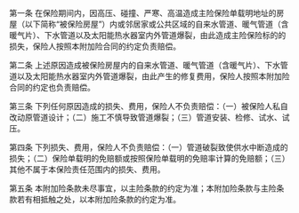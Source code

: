 第一条 在保险期间内，因高压、碰撞、严寒、高温造成主险保险单载明地址的房屋（以下简称“被保险房屋”）内或邻居家或公共区域的自来水管道、暖气管道（含暖气片）、下水管道以及太阳能热水器室内外管道爆裂，由此造成主险保险标的的损失，保险人按照本附加险合同的约定负责赔偿。

第二条 上述原因造成被保险房屋内的自来水管道、暖气管道（含暖气片）、下水管道以及太阳能热水器室内外管道爆裂，由此产生的修复费用，保险人按照本附加险合同的约定也负责赔偿。

第三条 下列任何原因造成的损失、费用，保险人不负责赔偿：（一）被保险人私自改动原管道设计；（二）施工不慎导致管道爆裂；（三）管道安装、检修、试水、试压。

第四条 下列损失、费用，保险人不负责赔偿：（一）管道破裂致使供水中断造成的损失；（二）保险单载明的免赔额或按照保险单载明的免赔率计算的免赔额；（三）其他不属于本保险责任范围内的损失、费用。

第五条 本附加险条款未尽事宜，以主险条款的约定为准；本附加险条款与主险条款若有相抵触之处，以本附加险条款的约定为准。